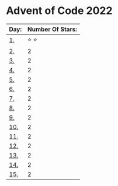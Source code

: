 # Advent of Code 2022

| Day:                      | Number Of Stars: |
| ------------------------- | ---------------- | 
|[1.](/2022/code/day1.py)   | :star: :star:    |
|[2.](/2022/code/day2.py)   | 2                |
|[3.](/2022/code/day3.py)   | 2                |
|[4.](/2022/code/day4.py)   | 2                |
|[5.](/2022/code/day5.py)   | 2                |
|[6.](/2022/code/day6.py)   | 2                |
|[7.](/2022/code/day7.py)   | 2                |
|[8.](/2022/code/day8.py)   | 2                |
|[9.](/2022/code/day9.py)   | 2                |
|[10.](/2022/code/day10.py) | 2                |
|[11.](/2022/code/day11.py) | 2                |
|[12.](/2022/code/day12.py) | 2                |
|[13.](/2022/code/day13.py) | 2                |
|[14.](/2022/code/day14.py) | 2                |
|[15.](/2022/code/day15.py) | 2                |